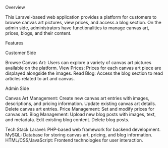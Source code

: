 Overview

This Laravel-based web application provides a platform for customers to browse canvas art pictures, view prices, and access a blog section. On the admin side, administrators have functionalities to manage canvas art, prices, blogs, and their content.

Features

Customer Side

Browse Canvas Art: Users can explore a variety of canvas art pictures available on the platform.
View Prices: Prices for each canvas art piece are displayed alongside the images.
Read Blog: Access the blog section to read articles related to art and canvas.

Admin Side

Canvas Art Management:
Create new canvas art entries with images, descriptions, and pricing information.
Update existing canvas art details.
Delete canvas art entries.
Price Management:
Set and modify prices for canvas art.
Blog Management:
Upload new blog posts with images, text, and metadata.
Edit existing blog content.
Delete blog posts.

Tech Stack
Laravel: PHP-based web framework for backend development.
MySQL: Database for storing canvas art, pricing, and blog information.
HTML/CSS/JavaScript: Frontend technologies for user interaction.
